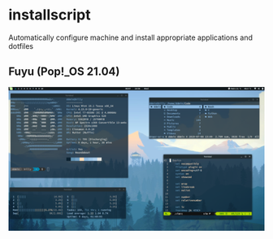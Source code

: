 # installscript
Automatically configure machine and install appropriate applications and dotfiles

## Fuyu (Pop!_OS 21.04)
![](./IMG/mint.png)
